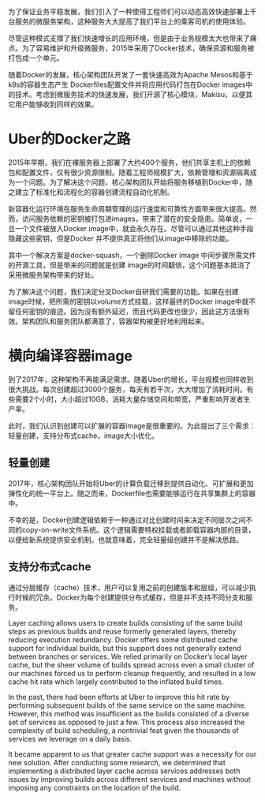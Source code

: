 

为了保证业务平稳发展，我们引入了一种使得工程师们可以动态高效快速部署上千台服务的微服务架构，这种服务大大提高了我们平台上的乘客司机的使用体验。

尽管这种模式支撑了我们快速增长的应用环境，但是由于业务规模太大也带来了痛点。为了容易维护和升级微服务，2015年采用了Docker技术，确保资源和服务被打包成一个单元。

随着Docker的发展，核心架构团队开发了一套快速高效为Apache Mesos和基于k8s的容器生态产生 Dockerfiles配置文件并将应用代码打包在Docker images中的技术。考虑到微服务技术的快速发展，我们开源了核心模块，Makisu，以便其它用户能够收到同样的效果。


# Uber的Docker之路 #
2015年早期，我们在裸服务器上部署了大约400个服务，他们共享主机上的依赖包和配置文件，仅有很少资源限制。随着工程师规模扩大，依赖管理和资源隔离成为一个问题。为了解决这个问题，核心架构团队开始将服务移植到Docker中，随之建立了标准化和流程化的容器创建流程自动化机制。

新容器化运行环境在服务生命周期管理的运行速度和可靠性方面带来很大提高。然而，访问服务依赖的密钥被打包进images，带来了潜在的安全隐患。简单说，一旦一个文件被放入Docker image中，就会永久存在。尽管可以通过其他这种手段隐藏这些密钥，但是Docker 并不提供真正将他们从image中移除的功能。

其中一个解决方案是docker-squash，一个删除Docker image 中间步骤所需文件的开源工具，但是带来的问题就是创建 image的时间翻倍，这个问题基本抵消了采用微服务架构带来的好处。

为了解决这个问题，我们决定分叉Docker自研我们需要的功能。如果在创建image时候，把所需的密钥以volume方式挂载，这样最终的Docker image中就不留任何密钥的痕迹。因为没有额外延迟，而且代码更改也很少，因此这方法很有效。架构团队和服务团队都满意了，容器架构被更好地利用起来。

# 横向编译容器image #
到了2017年，这种架构不再能满足需求。随着Uber的增长，平台规模也同样收到很大挑战。每次创建超过3000个服务，每天有若干次，大大增加了消耗时间。有些需要2个小时，大小超过10GB，消耗大量存储空间和带宽，严重影响开发者生产率。

此时，我们认识到创建可以扩展的容器image是很重要的。为此提出了三个需求：轻量创建，支持分布式cache，image大小优化。

## 轻量创建 ##
2017年，核心架构团队开始将Uber的计算负载迁移到提供自动化、可扩展和更加弹性化的统一平台上。随之而来，Dockerfile也需要能够运行在共享集群上的容器中。

不幸的是，Docker创建逻辑依赖于一种通过对比创建时间来决定不同层次之间不同的copy-on-write文件系统。这个逻辑需要特权挂载或者卸载容器内部的目录，以便给新系统提供安全机制。也就意味着，完全轻量级创建并不是解决思路。

## 支持分布式cache ##
通过分层缓存（cache）技术，用户可以复用之前的创建版本和层级，可以减少执行时候的冗余。Docker为每个创建提供分布式缓存，但是并不支持不同分支和服务。


Layer caching allows users to create builds consisting of the same build steps as previous builds and reuse formerly generated layers, thereby reducing execution redundancy. Docker offers some distributed cache support for individual builds, but this support does not generally extend between branches or services. We relied primarily on Docker’s local layer cache, but the sheer volume of builds spread across even a small cluster of our machines forced us to perform cleanup frequently, and resulted in a low cache hit rate which largely contributed to the inflated build times.

In the past, there had been efforts at Uber to improve this hit rate by performing subsequent builds of the same service on the same machine. However, this method was insufficient as the builds consisted of a diverse set of services as opposed to just a few. This process also increased the complexity of build scheduling, a nontrivial feat given the thousands of services we leverage on a daily basis.  

It became apparent to us that greater cache support was a necessity for our new solution. After conducting some research, we determined that implementing a distributed layer cache across services addresses both issues by improving builds across different services and machines without imposing any constraints on the location of the build.



